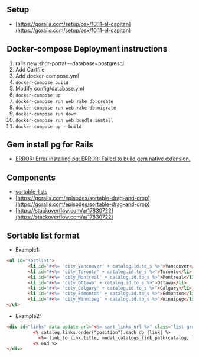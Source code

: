 ## Setup
* [https://gorails.com/setup/osx/10.11-el-capitan](https://gorails.com/setup/osx/10.11-el-capitan)
## Docker-compose Deployment instructions
1. rails new shdr-portal --database=postgresql
2. Add Cartfile
3. Add docker-compose.yml
4. ```docker-compose build```
5. Modify config/database.yml
6. ```docker-compose up```
7. ```docker-compose run web rake db:create```
8. ```docker-compose run web rake db:migrate```
9. ```docker-compose run down```
10. ```docker-compose run web bundle install```
11. ```docker-compose up --build```
## Gem install pg for Rails
* [ERROR:  Error installing pg: ERROR: Failed to build gem native extension.](https://stackoverflow.com/a/39301829)
## Components
* [sortable-lists](http://railscasts.com/episodes/147-sortable-lists-revised?view=asciicast)
* [https://gorails.com/episodes/sortable-drag-and-drop](https://gorails.com/episodes/sortable-drag-and-drop)
* [https://stackoverflow.com/a/17830722](https://stackoverflow.com/a/17830722)
## Sortable list format
* Example1:
```html
<ul id="sortlist">
        <li id="#<%= 'city_Vancouver' + catalog.id.to_s %>">Vancouver</li>
        <li id="#<%= 'city_Toronto' + catalog.id.to_s %>">Toronto</li>
        <li id="#<%= 'city_Montreal' + catalog.id.to_s %>">Montreal</li>
        <li id="#<%= 'city_Ottawa' + catalog.id.to_s %>">Ottawa</li>
        <li id="#<%= 'city_Calgary' + catalog.id.to_s %>">Calgary</li>
        <li id="#<%= 'city_Edmonton' + catalog.id.to_s %>">Edmonton</li>
        <li id="#<%= 'city_Winnipeg' + catalog.id.to_s %>">Winnipeg</li>
</ul>
```
* Example2:
```html
<div id="links" data-update-url="<%= sort_links_url %>" class="list-group list-group-justified">
          <% catalog.links.order("position").each do |link| %>
            <%= link_to link.title, modal_catalogs_link_path(catalog, link), remote: true, title: link.content, 'id' => "link_"+link.id.to_s, 'class' => 'list-group-item', 'data-toggle' => 'tooltip', 'data-placement' => 'top' %>
          <% end %>
</div>
```
